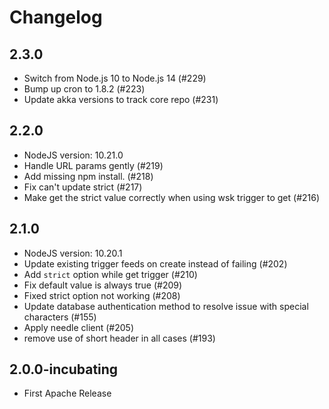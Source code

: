 <!--
#
# Licensed to the Apache Software Foundation (ASF) under one or more
# contributor license agreements.  See the NOTICE file distributed with
# this work for additional information regarding copyright ownership.
# The ASF licenses this file to You under the Apache License, Version 2.0
# (the "License"); you may not use this file except in compliance with
# the License.  You may obtain a copy of the License at
#
#     http://www.apache.org/licenses/LICENSE-2.0
#
# Unless required by applicable law or agreed to in writing, software
# distributed under the License is distributed on an "AS IS" BASIS,
# WITHOUT WARRANTIES OR CONDITIONS OF ANY KIND, either express or implied.
# See the License for the specific language governing permissions and
# limitations under the License.
#
-->

# Changelog

## 2.3.0
* Switch from Node.js 10 to Node.js 14 (#229)
* Bump up cron to 1.8.2 (#223)
* Update akka versions to track core repo (#231)

## 2.2.0
* NodeJS version: 10.21.0
* Handle URL params gently (#219)
* Add missing npm install. (#218)
* Fix can't update strict (#217)
* Make get the strict value correctly when using wsk trigger to get (#216)

## 2.1.0
* NodeJS version: 10.20.1
* Update existing trigger feeds on create instead of failing (#202)
* Add `strict` option while get trigger (#210)
* Fix default value is always true (#209)
* Fixed strict option not working (#208)
* Update database authentication method to resolve issue with special characters (#155)
* Apply needle client (#205)
* remove use of short header in all cases (#193)

## 2.0.0-incubating
* First Apache Release
